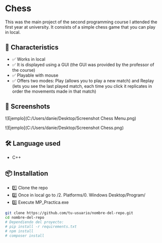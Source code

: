# Chess

This was the main project of the second programming course I attended the first year at university. It consists of a simple chess game that you can play in local.

## 🚀 Characteristics

- ✅ Works in local
- ✅ It is displayed using a GUI (the GUI was provided by the professor of the course)
- ✅ Playable with mouse
- ✅ Offers two modes: Play (allows you to play a new match) and Replay (lets you see the last played match, each time you click it replicates in order the movements made in that match)

## 📸 Screenshots

![Ejemplo](C:/Users/danie/Desktop/Screenshot Chess Menu.png)

![Ejemplo](C:/Users/danie/Desktop/Screenshot Chess.png)

## 🛠️ Language used

- C++

## 📦 Installation

- 1️⃣ Clone the repo
- 2️⃣ Once in local go to /2. Platforms/0. Windows Desktop/Program/
- 3️⃣ Execute MP_Practica.exe

```bash
git clone https://github.com/tu-usuario/nombre-del-repo.git
cd nombre-del-repo
# Dependiendo del proyecto:
# pip install -r requirements.txt
# npm install
# composer install
